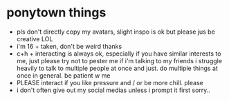 # ponytown things

- pls don't directly copy my avatars, slight inspo is ok but please jus be creative LOL
- i'm 16 + taken, don't be weird thanks
- c+h + interacting is always ok, especially if you have similar interests to me, just please try not to pester me if i'm talking to my friends
  i struggle heavily to talk to multiple people at once and just. do multiple things at once in general. be patient w me
- PLEASE interact if you like pressure and / or be more chill. please
- i don't often give out my social medias unless i prompt it first sorry..
